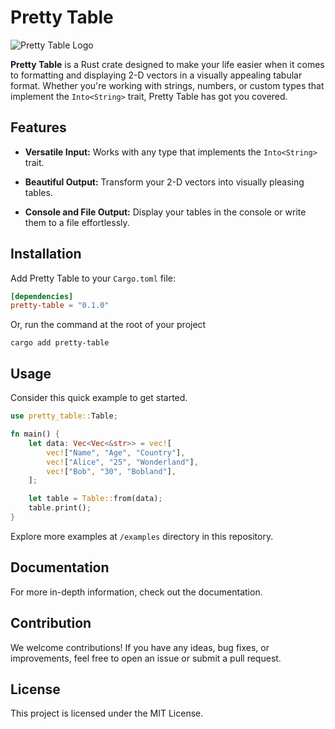 # Pretty Table

![Pretty Table Logo](link_to_your_logo_or_image)

**Pretty Table** is a Rust crate designed to make your life easier when it comes to formatting and displaying 2-D vectors in a visually appealing tabular format. Whether you're working with strings, numbers, or custom types that implement the `Into<String>` trait, Pretty Table has got you covered.

## Features

- **Versatile Input:** Works with any type that implements the `Into<String>` trait.

- **Beautiful Output:** Transform your 2-D vectors into visually pleasing tables.

- **Console and File Output:** Display your tables in the console or write them to a file effortlessly.

## Installation

Add Pretty Table to your `Cargo.toml` file:

```toml
[dependencies]
pretty-table = "0.1.0"
```

Or, run the command at the root of your project

```shell
cargo add pretty-table
```

## Usage

Consider this quick example to get started.

```rust
use pretty_table::Table;

fn main() {
    let data: Vec<Vec<&str>> = vec![
        vec!["Name", "Age", "Country"],
        vec!["Alice", "25", "Wonderland"],
        vec!["Bob", "30", "Bobland"],
    ];

    let table = Table::from(data);
    table.print();
}
```

Explore more examples at `/examples` directory in this repository.

## Documentation
For more in-depth information, check out the documentation.

## Contribution
We welcome contributions! If you have any ideas, bug fixes, or improvements, feel free to open an issue or submit a pull request.

## License
This project is licensed under the MIT License.